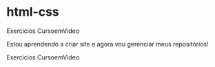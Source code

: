 # html-css

 Exercícios CursoemVideo

Estou aprendendo a criar site e agora vou gerenciar meus repositórios!

 Exercícios CursoemVideo

